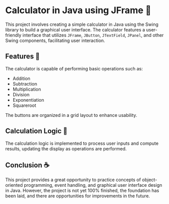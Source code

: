 # Calculator in Java using JFrame 📱

This project involves creating a simple calculator in Java using the Swing library to build a graphical user interface. The calculator features a user-friendly interface that utilizes `JFrame`, `JButton`, `JTextField`, `JPanel`, and other Swing components, facilitating user interaction.

## Features 🔢

The calculator is capable of performing basic operations such as:

- Addition
- Subtraction
- Multiplication
- Division
- Exponentiation
- Squareroot

The buttons are organized in a grid layout to enhance usability.

## Calculation Logic 📝

The calculation logic is implemented to process user inputs and compute results, updating the display as operations are performed.

## Conclusion ☕

This project provides a great opportunity to practice concepts of object-oriented programming, event handling, and graphical user interface design in Java. However, the project is not yet 100% finished, the foundation has been laid, and there are opportunities for improvements in the future.

